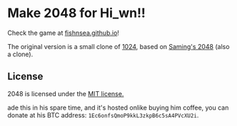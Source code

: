 # Make 2048 for Hi_wn!!

Check the game at [fishnsea.github.io](http://fishnsea.github.io)!

The original version is a small clone of [1024](https://play.google.com/store/apps/details?id=com.veewo.a1024), based on [Saming's 2048](http://saming.fr/p/2048/) (also a clone).

## License
2048 is licensed under the [MIT license.](https://github.com/gabrielecirulli/2048/blob/master/LICENSE.txt)

ade this in his spare time, and it's hosted onlike buying him coffee, you can donate at his BTC address: `1Ec6onfsQmoP9kkL3zkpB6c5sA4PVcXU2i`.
